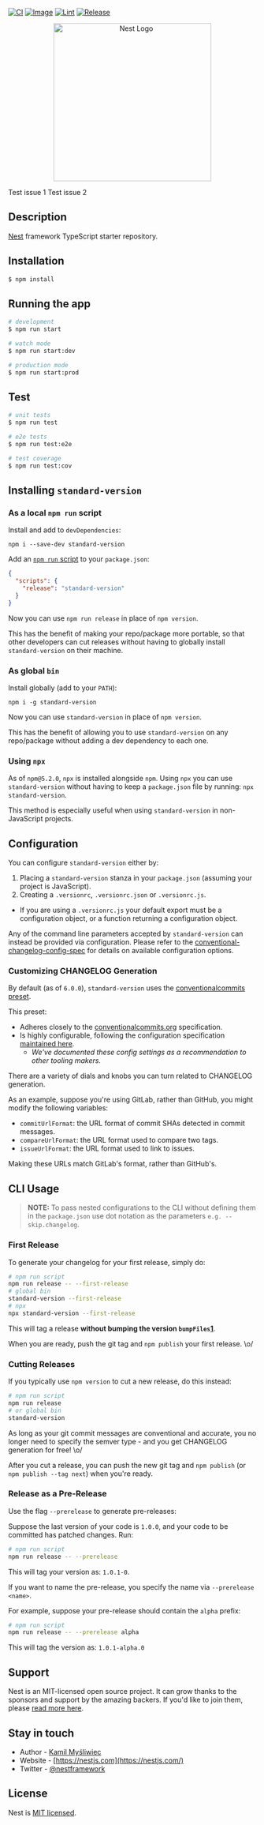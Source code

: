 [![CI](https://github.com/JacekZubielik/Node-App/actions/workflows/node.js.yml/badge.svg)](https://github.com/JacekZubielik/Node-App/actions/workflows/node.js.yml) [![Image](https://github.com/JacekZubielik/Node-App/actions/workflows/image.yml/badge.svg)](https://github.com/JacekZubielik/Node-App/actions/workflows/image.yml) [![Lint](https://github.com/JacekZubielik/Node-App/actions/workflows/lint.yml/badge.svg)](https://github.com/JacekZubielik/Node-App/actions/workflows/lint.yml) [![Release](https://github.com/JacekZubielik/Node-App/actions/workflows/release.yml/badge.svg)](https://github.com/JacekZubielik/Node-App/actions/workflows/release.yml)

<p align="center">
  <a href="http://nestjs.com/" target="blank"><img src="https://nestjs.com/img/logo_text.svg" width="320" alt="Nest Logo" /></a>
</p>

Test issue 1
Test issue 2

## Description

[Nest](https://github.com/nestjs/nest) framework TypeScript starter repository.

## Installation

```bash
$ npm install
```

## Running the app

```bash
# development
$ npm run start

# watch mode
$ npm run start:dev

# production mode
$ npm run start:prod
```

## Test

```bash
# unit tests
$ npm run test

# e2e tests
$ npm run test:e2e

# test coverage
$ npm run test:cov
```

## Installing `standard-version`

### As a local `npm run` script

Install and add to `devDependencies`:

```
npm i --save-dev standard-version
```

Add an [`npm run` script](https://docs.npmjs.com/cli/run-script) to your `package.json`:

```json
{
  "scripts": {
    "release": "standard-version"
  }
}
```

Now you can use `npm run release` in place of `npm version`.

This has the benefit of making your repo/package more portable, so that other developers can cut releases without having to globally install `standard-version` on their machine.

### As global `bin`

Install globally (add to your `PATH`):

```
npm i -g standard-version
```

Now you can use `standard-version` in place of `npm version`.

This has the benefit of allowing you to use `standard-version` on any repo/package without adding a dev dependency to each one.

### Using `npx`

As of `npm@5.2.0`, `npx` is installed alongside `npm`. Using `npx` you can use `standard-version` without having to keep a `package.json` file by running: `npx standard-version`.

This method is especially useful when using `standard-version` in non-JavaScript projects.

## Configuration

You can configure `standard-version` either by:

1. Placing a `standard-version` stanza in your `package.json` (assuming
   your project is JavaScript).
2. Creating a `.versionrc`, `.versionrc.json` or `.versionrc.js`.
  - If you are using a `.versionrc.js` your default export must be a configuration object, or a function returning a configuration object.

Any of the command line parameters accepted by `standard-version` can instead
be provided via configuration. Please refer to the [conventional-changelog-config-spec](https://github.com/conventional-changelog/conventional-changelog-config-spec/) for details on available configuration options.


### Customizing CHANGELOG Generation

By default (as of `6.0.0`), `standard-version` uses the [conventionalcommits preset](https://github.com/conventional-changelog/conventional-changelog/tree/master/packages/conventional-changelog-conventionalcommits).

This preset:

* Adheres closely to the [conventionalcommits.org](https://www.conventionalcommits.org)
  specification.
* Is highly configurable, following the configuration specification
  [maintained here](https://github.com/conventional-changelog/conventional-changelog-config-spec).
  * _We've documented these config settings as a recommendation to other tooling makers._

There are a variety of dials and knobs you can turn related to CHANGELOG generation.

As an example, suppose you're using GitLab, rather than GitHub, you might modify the following variables:

* `commitUrlFormat`: the URL format of commit SHAs detected in commit messages.
* `compareUrlFormat`: the URL format used to compare two tags.
* `issueUrlFormat`: the URL format used to link to issues.

Making these URLs match GitLab's format, rather than GitHub's.

## CLI Usage

> **NOTE:** To pass nested configurations to the CLI without defining them in the `package.json` use dot notation as the parameters `e.g. --skip.changelog`.

### First Release

To generate your changelog for your first release, simply do:

```sh
# npm run script
npm run release -- --first-release
# global bin
standard-version --first-release
# npx
npx standard-version --first-release
```

This will tag a release **without bumping the version `bumpFiles`[1]()**.

When you are ready, push the git tag and `npm publish` your first release. \o/

### Cutting Releases

If you typically use `npm version` to cut a new release, do this instead:

```sh
# npm run script
npm run release
# or global bin
standard-version
```

As long as your git commit messages are conventional and accurate, you no longer need to specify the semver type - and you get CHANGELOG generation for free! \o/

After you cut a release, you can push the new git tag and `npm publish` (or `npm publish --tag next`) when you're ready.

### Release as a Pre-Release

Use the flag `--prerelease` to generate pre-releases:

Suppose the last version of your code is `1.0.0`, and your code to be committed has patched changes. Run:

```bash
# npm run script
npm run release -- --prerelease
```
This will tag your version as: `1.0.1-0`.

If you want to name the pre-release, you specify the name via `--prerelease <name>`.

For example, suppose your pre-release should contain the `alpha` prefix:

```bash
# npm run script
npm run release -- --prerelease alpha
```

This will tag the version as: `1.0.1-alpha.0`



## Support

Nest is an MIT-licensed open source project. It can grow thanks to the sponsors and support by the amazing backers. If you'd like to join them, please [read more here](https://docs.nestjs.com/support).

## Stay in touch

- Author - [Kamil Myśliwiec](https://kamilmysliwiec.com)
- Website - [https://nestjs.com](https://nestjs.com/)
- Twitter - [@nestframework](https://twitter.com/nestframework)

## License

Nest is [MIT licensed](LICENSE).
